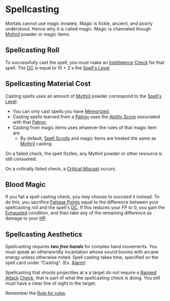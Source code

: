 # Spellcasting

Mortals cannot use magic innately. Magic is fickle, ancient, and poorly understood. Hence why it is called magic. Magic is channeled though [Mythril](Mythril.md) powder or magic items.

## Spellcasting Roll
To successfully cast the spell, you must make an [Intelligence](../Player%20Characters/Chosen%20Statistics/Intelligence.md) [Check](../Game%20Procedures/Check.md) for that spell.
	The [DC](../Game%20Procedures/DC.md) is equal to 10 + 2 x the [Spell's Level](Spell%20Levels.md). 
## Spellcasting Material Cost
Casting spells uses an amount of [Mythril](Mythril.md) powder correspond to the [Spell's Level](Spell%20Levels.md).
- You can only cast spells you have [Memorized](Spell%20Memorization.md).
- Casting spells learned from a [Patron](Spells/Patrons/Patron.md) uses the [Ability Score](../Player%20Characters/Chosen%20Statistics/Ability%20Scores.md) associated with that [Patron](Spells/Patrons/Patron.md).
- Casting from magic items uses whatever the rules of that magic item are. 
	- By default, [Spell Scrolls](Spell%20Scrolls.md) and magic items are treated the same as [Mythril](Mythril.md) casting.

On a failed check, the spell fizzles, any Mythril powder or other resource is still consumed.

On a critically failed check, a [Critical Miscast](../Game%20Procedures/Dice%20Rolls/Critical%20Miscast.md) occurs.
## Blood Magic
If you fail a spell casting check, you may choose to succeed it instead. 
	To do this, you sacrifice [Fatigue Points](../Player%20Characters/Derived%20Statistics/Fatigue%20Points.md) equal to the difference between your spellcasting roll and the spell's [DC](../Game%20Procedures/DC.md). If this reduces your FP to 0, you gain the [Exhausted](../Conditions/Exhausted.md) condition, and then take any of the remaining difference as damage to your [HP](../Player%20Characters/Derived%20Statistics/Health%20Points.md).
## Spellcasting Aesthetics
Spellcasting requires ***two free hands*** for complex hand movements. You must speak an otherworldly incantation whose sound booms with arcane energy unless otherwise noted. Spell casting takes time, specified on the spell card under “Casting”. (Ex. [Alarm](Spells/Mythril%20Spells/Level%201/Alarm.md))

Spellcasting that shoots projectiles at a a target do not require a [Ranged Attack](../Game%20Procedures/Ranged%20Attack.md) [Check](../Game%20Procedures/Check.md), that is part of what the spellcasting check is doing. You still must have a clear line of sight to the target.

Remember the [Rule for rules](../Foreword/Rule%20for%20rules.md).